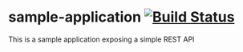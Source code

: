# sample-application [![Build Status](https://travis-ci.org/takima-training/sample-application.svg?branch=master)](https://travis-ci.org/takima-training/sample-application)
This is a sample application exposing a simple REST API
